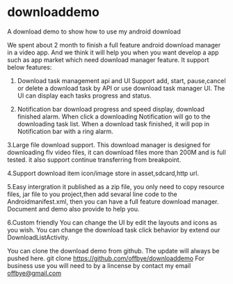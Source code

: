downloaddemo
============

A download demo to show how to use my android download 

We spent about 2 month to finish a full feature android  download manager in a video app. 
And we think it will help you when you want develop a app such as app market which need download manager feature. It support below features:

1. Download task management api and UI
Support add, start, pause,cancel or delete a download task by API or use download task manager UI. The UI can display each tasks progress and status.

2. Notification bar download progress and speed display, download finished alarm.
When click a downloading Notification will go to the  downloading task list. When a download task finished, it will pop in Notification bar with a ring alarm.

3.Large file download support. 
This download manager is designed for downloading flv video files, it can download files more than 200M and is full tested.
it also support continue transferring from breakpoint.

4.Support download item icon/image store in asset,sdcard,http url.

5.Easy intergration
it published as a zip file, you only need to copy resource files, jar file to you project,then add sevaral line code to the Androidmanifest.xml, then you can have a full feature download manager. Document and demo also provide to help you.

6.Custom friendly
You can change the UI by edit the layouts and icons as you wish.
You can change the download task click behavior by extend our DownloadListActivity.


You can clone the download demo from github. The update will always be pushed here.
git clone  https://github.com/offbye/downloaddemo
For business use you will need to by a lincense by contact my email offbye@gmail.com

<img src="http://img.my.csdn.net/uploads/201211/21/1353505828_7068.jpg" alt="" style="border: none;"/>
<img src="http://img.my.csdn.net/uploads/201211/21/1353505882_8971.jpg" alt="" style="border: none;"/>
